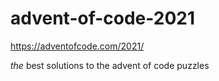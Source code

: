 # advent-of-code-2021
https://adventofcode.com/2021/

_the_ best solutions to the advent of code puzzles
